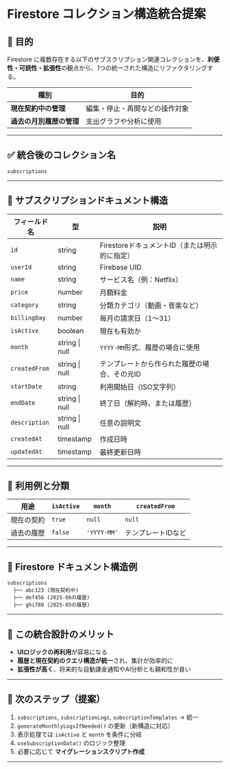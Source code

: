 # Firestore コレクション構造統合提案

## 🎯 目的

Firestore に複数存在する以下のサブスクリプション関連コレクションを、**利便性・可読性・拡張性**の観点から、1つの統一された構造にリファクタリングする。

| 種別 | 目的 |
|------|------|
| **現在契約中の管理** | 編集・停止・再開などの操作対象 |
| **過去の月別履歴の管理** | 支出グラフや分析に使用 |

---

## ✅ 統合後のコレクション名

```plaintext
subscriptions
```

---

## 🔸 サブスクリプションドキュメント構造

| フィールド名        | 型             | 説明 |
|---------------------|----------------|------|
| `id`                | string         | FirestoreドキュメントID（または明示的に指定） |
| `userId`            | string         | Firebase UID |
| `name`              | string         | サービス名（例：Netflix） |
| `price`             | number         | 月額料金 |
| `category`          | string         | 分類カテゴリ（動画・音楽など） |
| `billingDay`        | number         | 毎月の請求日（1〜31） |
| `isActive`          | boolean        | 現在も有効か |
| `month`             | string \| null | `YYYY-MM`形式、履歴の場合に使用 |
| `createdFrom`       | string \| null | テンプレートから作られた履歴の場合、その元ID |
| `startDate`         | string         | 利用開始日（ISO文字列） |
| `endDate`           | string \| null | 終了日（解約時、または履歴） |
| `description`       | string \| null | 任意の説明文 |
| `createdAt`         | timestamp      | 作成日時 |
| `updatedAt`         | timestamp      | 最終更新日時 |

---

## 🔹 利用例と分類

| 用途               | `isActive` | `month`     | `createdFrom` |
|--------------------|------------|-------------|----------------|
| 現在の契約         | `true`     | `null`      | `null`         |
| 過去の履歴         | `false`    | `'YYYY-MM'` | テンプレートIDなど |

---

## 📁 Firestore ドキュメント構造例

```plaintext
subscriptions
  ├── abc123 (現在契約中)
  ├── def456 (2025-06の履歴)
  ├── ghi789 (2025-05の履歴)
```

---

## 🧠 この統合設計のメリット

- **UIロジックの再利用**が容易になる
- **履歴と現在契約のクエリ構造が統一**され、集計が効率的に
- **拡張性が高く**、将来的な自動課金通知やAI分析とも親和性が良い

---

## 🧩 次のステップ（提案）

1. `subscriptions`, `subscriptionLogs`, `subscriptionTemplates` → 統一
2. `generateMonthlyLogsIfNeeded()` の更新（新構造に対応）
3. 表示処理では `isActive` と `month` を条件に分岐
4. `useSubscriptionData()` のロジック整理
5. 必要に応じて **マイグレーションスクリプト作成**

---
